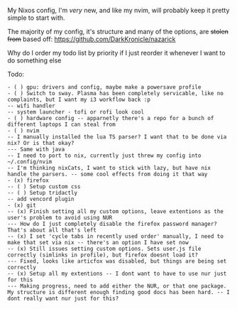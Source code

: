 My Nixos config, I'm *very* new, and like my nvim, will probably keep it pretty simple to start with.

The majority of my config, it's structure and many of the options, are ~~stolen from~~ based off:
https://github.com/DarkKronicle/nazarick

Why do I order my todo list by priority if I just reorder it whenever I want to do something else

Todo:
```neorg
- ( ) gpu: drivers and config, maybe make a powersave profile
- ( ) Switch to sway. Plasma has been completely servicable, like no complaints, but I want my i3 workflow back :p
-- wifi handler
-- system launcher - tofi or rofi look cool
- ( ) hardware config -- apparnetly there's a repo for a bunch of different laptops I can steal from
- ( ) nvim
-- I manually installed the lua TS parser? I want that to be done via nix? Or is that okay?
--- Same with java
-- I need to port to nix, currently just threw my config into ~/.config/nvim
-- I'm thinking nixCats, I want to stick with lazy, but have nix handle the parsers. -- some cool effects from doing it that way
- (x) firefox
-- ( ) Setup custom css
-- ( ) Setup tridactly
-- add vencord plugin
- (x) git
-- (x) Finish setting all my custom options, leave extentions as the user's problem to avoid using NUR
--- How do I just completely disable the firefox password manager? That's about all that's left
-- (x) I set 'cycle tabs in recently used order' manually, I need to make that set via nix -- there's an option I have set now
-- (x) Still issues setting custom options. Sets user.js file correctly (simlinks in profile), but firefox doesnt load it?
--- Fixed, looks like articfox was disabled, but things are being set correctly
-- (x) Setup all my extentions -- I dont want to have to use nur just for this
--- Making progress, need to add either the NUR, or that one package. My structure is different enough finding good docs has been hard. -- I dont really want nur just for this?
```

